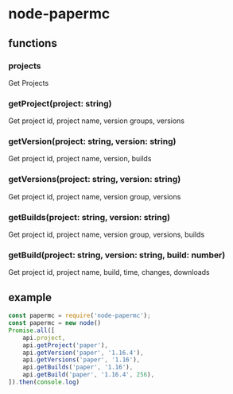 # node-papermc

## functions

### projects
Get Projects
### getProject(project: string)
Get project id, project name, version groups, versions
### getVersion(project: string, version: string)
Get project id, project name, version, builds
### getVersions(project: string, version: string)
Get project id, project name, version group, versions
### getBuilds(project: string, version: string)
Get project id, project name, version group, versions, builds
### getBuild(project: string, version: string, build: number)
Get project id, project name, build, time, changes, downloads

## example
```javascript
const papermc = require('node-papermc');
const papermc = new node()
Promise.all([
    api.project,
    api.getProject('paper'),
    api.getVersion('paper', '1.16.4'),
    api.getVersions('paper', '1.16'),
    api.getBuilds('paper', '1.16'),
    api.getBuild('paper', '1.16.4', 256),
]).then(console.log)
```